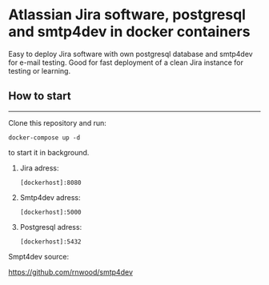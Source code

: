 # Atlassian Jira software, postgresql and smtp4dev in docker containers
Easy to deploy Jira software with own postgresql database and smtp4dev for e-mail testing.
Good for fast deployment of a clean Jira instance for testing or learning. 

## How to start
***
Clone this repository and run:

`docker-compose up -d`

to start it in background. 

1. Jira adress:

    `[dockerhost]:8080`

2. Smtp4dev adress:

    `[dockerhost]:5000`

3. Postgresql adress:

    `[dockerhost]:5432`

Smpt4dev source:

https://github.com/rnwood/smtp4dev

